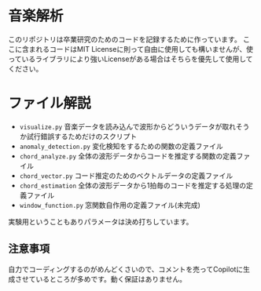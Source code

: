 # 音楽解析
このリポジトリは卒業研究のためのコードを記録するために作っています。
ここに含まれるコードはMIT Licenseに則って自由に使用しても構いませんが、使っているライブラリにより強いLicenseがある場合はそちらを優先して使用してください。

# ファイル解説

- `visualize.py` 音楽データを読み込んで波形からどういうデータが取れそうか試行錯誤するためだけのスクリプト
- `anomaly_detection.py` 変化検知をするための関数の定義ファイル
- `chord_analyze.py` 全体の波形データからコードを推定する関数の定義ファイル
- `chord_vector.py` コード推定のためのベクトルデータの定義ファイル
- `chord_estimation` 全体の波形データから1拍毎のコードを推定する処理の定義ファイル
- `window_function.py` 窓関数自作用の定義ファイル(未完成)

実験用ということもありパラメータは決め打ちしています。

## 注意事項
自力でコーディングするのがめんどくさいので、コメントを売ってCopilotに生成させているところが多めです。動く保証はありません。
